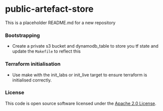 
# public-artefact-store

This is a placeholder README.md for a new repository

### Bootstrapping
- Create a private s3 bucket and dynamodb_table to store you tf state and update the `Makefile` to reflect this

### Terraform initialisation
- Use make with the init_labs or init_live target to ensure terraform is initialised correctly.

### License

This code is open source software licensed under the [Apache 2.0 License]("http://www.apache.org/licenses/LICENSE-2.0.html").

